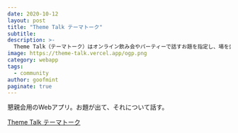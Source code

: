 ```yaml
---
date: 2020-10-12
layout: post
title: "Theme Talk テーマトーク"
subtitle: 
description: >-
  Theme Talk（テーマトーク）はオンライン飲み会やパーティーで話すお題を指定し、場を盛りあげます。
image: https://theme-talk.vercel.app/ogp.png
category: webapp
tags:
  - community
author: goofmint
paginate: true
---
```

懇親会用のWebアプリ。お題が出て、それについて話す。

[Theme Talk テーマトーク](https://theme-talk.vercel.app/)
